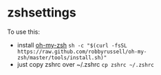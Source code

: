 # zshsettings
To use this: 
* install [oh-my-zsh](https://github.com/robbyrussell/oh-my-zsh) 
`sh -c "$(curl -fsSL https://raw.github.com/robbyrussell/oh-my-zsh/master/tools/install.sh)"`
* just copy zshrc over ~/.zshrc
`cp zshrc ~/.zshrc`

